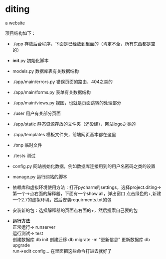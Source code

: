 # diting
a website

项目结构如下：</br>
- ./app
    存放后台程序，下面是已经放到里面的（肯定不全，所有东西都是空的）</br>
- __init__.py 初始化脚本

- models.py 数据库表有关数据结构
- ./app/main/errors.py 错误页面的路由，404之类的
- ./app/main/forms.py 表单有关数据结构
- ./app/main/views.py 视图，也就是页面跳转的处理部分
- ./user  用户有关部分页面
- ./app/static 静态资源存放的文件夹（还没建），网站logo之类的
- ./app/templates 模板文件夹，前端网页基本都在这里
- ./tmp 临时文件
- ./tests 测试
- config.py 网站初始化数据，例如数据库连接用到的用户名密码之类的设置
- manage.py 运行网站的脚本

- 依赖库和虚拟环境使用方法：打开pycharm的settings，选择project.diting->第一个->点右面的解释器，下面有一个show all，弹出窗口
    点击绿色的+,新建一个2.7的虚拟环境，然后安装requirments.txt的包

- 安装新的包：选择解释器的页面点右面的+，然后搜索自己要的包

- **运行方法**
</br>正常运行-> runserver
</br>运行测试-> test
</br>创建数据库 db init 创建迁移 db migrate -m "更新信息"  更新数据库 db upgrade
</br>run->edit config... 在里面把这些命令打进去就好了
